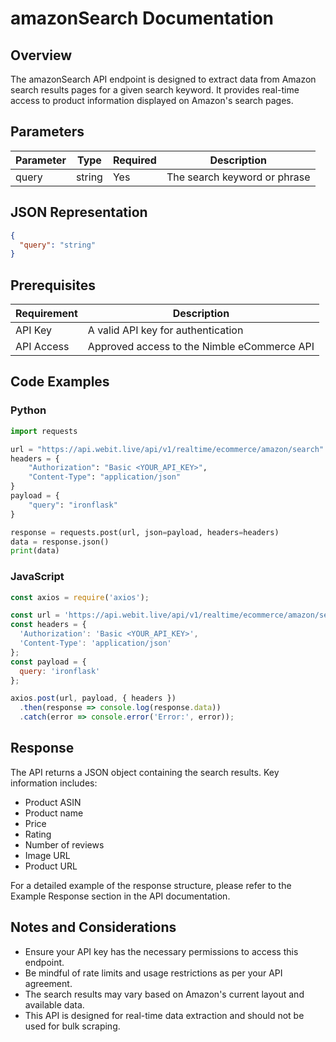 # amazonSearch Documentation

## Overview

The amazonSearch API endpoint is designed to extract data from Amazon search results pages for a given search keyword. It provides real-time access to product information displayed on Amazon's search pages.

## Parameters

| Parameter | Type   | Required | Description                     |
|-----------|--------|----------|---------------------------------|
| query     | string | Yes      | The search keyword or phrase    |

## JSON Representation

```json
{
  "query": "string"
}
```

## Prerequisites

| Requirement | Description |
|-------------|-------------|
| API Key     | A valid API key for authentication |
| API Access  | Approved access to the Nimble eCommerce API |

## Code Examples

### Python

```python
import requests

url = "https://api.webit.live/api/v1/realtime/ecommerce/amazon/search"
headers = {
    "Authorization": "Basic <YOUR_API_KEY>",
    "Content-Type": "application/json"
}
payload = {
    "query": "ironflask"
}

response = requests.post(url, json=payload, headers=headers)
data = response.json()
print(data)
```

### JavaScript

```javascript
const axios = require('axios');

const url = 'https://api.webit.live/api/v1/realtime/ecommerce/amazon/search';
const headers = {
  'Authorization': 'Basic <YOUR_API_KEY>',
  'Content-Type': 'application/json'
};
const payload = {
  query: 'ironflask'
};

axios.post(url, payload, { headers })
  .then(response => console.log(response.data))
  .catch(error => console.error('Error:', error));
```

## Response

The API returns a JSON object containing the search results. Key information includes:

- Product ASIN
- Product name
- Price
- Rating
- Number of reviews
- Image URL
- Product URL

For a detailed example of the response structure, please refer to the Example Response section in the API documentation.

## Notes and Considerations

- Ensure your API key has the necessary permissions to access this endpoint.
- Be mindful of rate limits and usage restrictions as per your API agreement.
- The search results may vary based on Amazon's current layout and available data.
- This API is designed for real-time data extraction and should not be used for bulk scraping.
